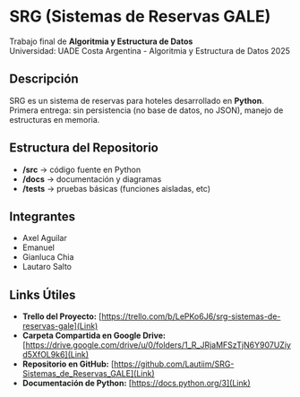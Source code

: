 # SRG (Sistemas de Reservas GALE)
Trabajo final de **Algoritmia y Estructura de Datos**  
Universidad: UADE Costa Argentina - Algoritmia y Estructura de Datos 2025

## Descripción
SRG es un sistema de reservas para hoteles desarrollado en **Python**.
Primera entrega: sin persistencia (no base de datos, no JSON), manejo de estructuras en memoria.

## Estructura del Repositorio
- **/src** → código fuente en Python
- **/docs** → documentación y diagramas
- **/tests** → pruebas básicas (funciones aisladas, etc)

## Integrantes
- Axel Aguilar
- Emanuel  
- Gianluca Chia
- Lautaro Salto

## Links Útiles
- **Trello del Proyecto:** [https://trello.com/b/LePKo6J6/srg-sistemas-de-reservas-gale](Link)
- **Carpeta Compartida en Google Drive:** [https://drive.google.com/drive/u/0/folders/1_R_JRjaMFSzTjN6Y907UZiyd5XfOL9k6](Link)
- **Repositorio en GitHub:** [https://github.com/Lautiim/SRG-Sistemas_de_Reservas_GALE](Link)
- **Documentación de Python:** [https://docs.python.org/3](Link)
